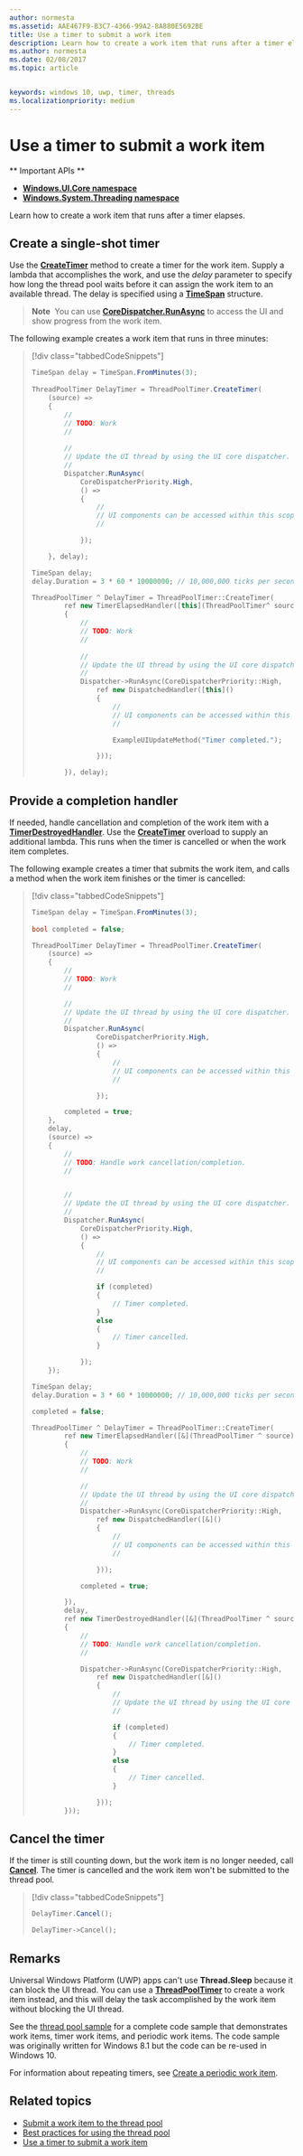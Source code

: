 ```yaml
---
author: normesta
ms.assetid: AAE467F9-B3C7-4366-99A2-8A880E5692BE
title: Use a timer to submit a work item
description: Learn how to create a work item that runs after a timer elapses.
ms.author: normesta
ms.date: 02/08/2017
ms.topic: article


keywords: windows 10, uwp, timer, threads
ms.localizationpriority: medium
---
```

# Use a timer to submit a work item


** Important APIs **

-   [**Windows.UI.Core namespace**](https://msdn.microsoft.com/library/windows/apps/BR208383)
-   [**Windows.System.Threading namespace**](https://msdn.microsoft.com/library/windows/apps/BR229642)

Learn how to create a work item that runs after a timer elapses.

## Create a single-shot timer

Use the [**CreateTimer**](https://msdn.microsoft.com/library/windows/apps/Hh967921) method to create a timer for the work item. Supply a lambda that accomplishes the work, and use the *delay* parameter to specify how long the thread pool waits before it can assign the work item to an available thread. The delay is specified using a [**TimeSpan**](https://msdn.microsoft.com/library/windows/apps/BR225996) structure.

> **Note**  You can use [**CoreDispatcher.RunAsync**](https://msdn.microsoft.com/library/windows/apps/Hh750317) to access the UI and show progress from the work item.

The following example creates a work item that runs in three minutes:

> [!div class="tabbedCodeSnippets"]
> ``` csharp
> TimeSpan delay = TimeSpan.FromMinutes(3);
>             
> ThreadPoolTimer DelayTimer = ThreadPoolTimer.CreateTimer(
>     (source) =>
>     {
>         //
>         // TODO: Work
>         //
>         
>         //
>         // Update the UI thread by using the UI core dispatcher.
>         //
>         Dispatcher.RunAsync(
>             CoreDispatcherPriority.High,
>             () =>
>             {
>                 //
>                 // UI components can be accessed within this scope.
>                 //
>
>             });
>
>     }, delay);
> ```
> ``` cpp
> TimeSpan delay;
> delay.Duration = 3 * 60 * 10000000; // 10,000,000 ticks per second
>
> ThreadPoolTimer ^ DelayTimer = ThreadPoolTimer::CreateTimer(
>         ref new TimerElapsedHandler([this](ThreadPoolTimer^ source)
>         {
>             //
>             // TODO: Work
>             //
>             
>             //
>             // Update the UI thread by using the UI core dispatcher.
>             //
>             Dispatcher->RunAsync(CoreDispatcherPriority::High,
>                 ref new DispatchedHandler([this]()
>                 {
>                     //
>                     // UI components can be accessed within this scope.
>                     //
>
>                     ExampleUIUpdateMethod("Timer completed.");
>
>                 }));
>
>         }), delay);
> ```

## Provide a completion handler

If needed, handle cancellation and completion of the work item with a [**TimerDestroyedHandler**](https://msdn.microsoft.com/library/windows/apps/Hh967926). Use the [**CreateTimer**](https://msdn.microsoft.com/library/windows/apps/Hh967921) overload to supply an additional lambda. This runs when the timer is cancelled or when the work item completes.

The following example creates a timer that submits the work item, and calls a method when the work item finishes or the timer is cancelled:

> [!div class="tabbedCodeSnippets"]
> ``` csharp
> TimeSpan delay = TimeSpan.FromMinutes(3);
>             
> bool completed = false;
>
> ThreadPoolTimer DelayTimer = ThreadPoolTimer.CreateTimer(
>     (source) =>
>     {
>         //
>         // TODO: Work
>         //
>
>         //
>         // Update the UI thread by using the UI core dispatcher.
>         //
>         Dispatcher.RunAsync(
>                 CoreDispatcherPriority.High,
>                 () =>
>                 {
>                     //
>                     // UI components can be accessed within this scope.
>                     //
>
>                 });
>
>         completed = true;
>     },
>     delay,
>     (source) =>
>     {
>         //
>         // TODO: Handle work cancellation/completion.
>         //
>
>
>         //
>         // Update the UI thread by using the UI core dispatcher.
>         //
>         Dispatcher.RunAsync(
>             CoreDispatcherPriority.High,
>             () =>
>             {
>                 //
>                 // UI components can be accessed within this scope.
>                 //
>
>                 if (completed)
>                 {
>                     // Timer completed.
>                 }
>                 else
>                 {
>                     // Timer cancelled.
>                 }
>
>             });
>     });
> ```
> ``` cpp
> TimeSpan delay;
> delay.Duration = 3 * 60 * 10000000; // 10,000,000 ticks per second
>
> completed = false;
>
> ThreadPoolTimer ^ DelayTimer = ThreadPoolTimer::CreateTimer(
>         ref new TimerElapsedHandler([&](ThreadPoolTimer ^ source)
>         {
>             //
>             // TODO: Work
>             //
>
>             //
>             // Update the UI thread by using the UI core dispatcher.
>             //
>             Dispatcher->RunAsync(CoreDispatcherPriority::High,
>                 ref new DispatchedHandler([&]()
>                 {
>                     //
>                     // UI components can be accessed within this scope.
>                     //
>
>                 }));
>
>             completed = true;
>
>         }),
>         delay,
>         ref new TimerDestroyedHandler([&](ThreadPoolTimer ^ source)
>         {
>             //
>             // TODO: Handle work cancellation/completion.
>             //
>
>             Dispatcher->RunAsync(CoreDispatcherPriority::High,
>                 ref new DispatchedHandler([&]()
>                 {
>                     //
>                     // Update the UI thread by using the UI core dispatcher.
>                     //
>
>                     if (completed)
>                     {
>                         // Timer completed.
>                     }
>                     else
>                     {
>                         // Timer cancelled.
>                     }
>
>                 }));
>         }));
> ```

## Cancel the timer

If the timer is still counting down, but the work item is no longer needed, call [**Cancel**](https://msdn.microsoft.com/library/windows/apps/BR230588). The timer is cancelled and the work item won't be submitted to the thread pool.

> [!div class="tabbedCodeSnippets"]
> ``` csharp
> DelayTimer.Cancel();
> ```
> ``` cpp
> DelayTimer->Cancel();
> ```

## Remarks

Universal Windows Platform (UWP) apps can't use **Thread.Sleep** because it can block the UI thread. You can use a [**ThreadPoolTimer**](https://msdn.microsoft.com/library/windows/apps/BR230587) to create a work item instead, and this will delay the task accomplished by the work item without blocking the UI thread.

See the [thread pool sample](http://go.microsoft.com/fwlink/p/?linkid=255387) for a complete code sample that demonstrates work items, timer work items, and periodic work items. The code sample was originally written for Windows 8.1 but the code can be re-used in Windows 10.

For information about repeating timers, see [Create a periodic work item](create-a-periodic-work-item.md).

## Related topics

* [Submit a work item to the thread pool](submit-a-work-item-to-the-thread-pool.md)
* [Best practices for using the thread pool](best-practices-for-using-the-thread-pool.md)
* [Use a timer to submit a work item](use-a-timer-to-submit-a-work-item.md)
 

 

